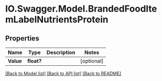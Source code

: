 # IO.Swagger.Model.BrandedFoodItemLabelNutrientsProtein
## Properties

Name | Type | Description | Notes
------------ | ------------- | ------------- | -------------
**Value** | **float?** |  | [optional] 

[[Back to Model list]](../README.md#documentation-for-models) [[Back to API list]](../README.md#documentation-for-api-endpoints) [[Back to README]](../README.md)

